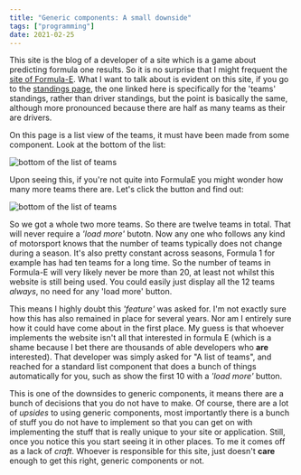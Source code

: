 ```yaml
---
title: "Generic components: A small downside"
tags: ["programming"]
date: 2021-02-25
---
```


This site is the blog of a developer of a site which is a game about predicting formula one results. So it is no surprise that I might frequent the [site of Formula-E](https://www.fiaformulae.com/). What I want to talk about is evident on this site, if you go to the [standings page](https://www.fiaformulae.com/en/results/standings/driver?championship=2022020), the one linked here is specifically for the 'teams' standings, rather than driver standings, but the point is basically the same, although more pronounced because there are half as many teams as their are drivers.

On this page is a list view of the teams, it must have been made from some component. Look at the bottom of the list:

![bottom of the list of teams](/img/formulaE-teams-load-more.png)


Upon seeing this, if you're not quite into FormulaE you might wonder how many more teams there are. Let's click the button and find out:

![bottom of the list of teams](/img/formulaE-teams-two-more-teams.png)

So we got a whole two more teams. So there are twelve teams in total. That will never require a *'load more'* butotn.  Now any one who follows any kind of motorsport knows that the number of teams typically does not change during a season. It's also pretty constant across seasons, Formula 1 for example has had ten teams for a long time. So the number of teams in Formula-E will very likely never be more than 20, at least not whilst this website is still being used. You could easily just display all the 12 teams *always*, no need for any 'load more' button.

This means I highly doubt this *'feature'* was asked for. I'm not exactly sure how this has also remained in place for several years. Nor am I entirely sure how it could have come about in the first place. My guess is that whoever implements the website isn't all that interested in formula E (which is a shame because I bet there are thousands of able developers who **are** interested). That developer was simply asked for "A list of teams", and reached for a standard list component that does a bunch of things automatically for you, such as show the first 10 with a *'load more'* button.

This is one of the downsides to generic components, it means there are a bunch of decisions that you do not have to make. Of course, there are a lot of *upsides* to using generic components, most importantly there is a bunch of stuff you do not have to implement so that you can get on with implementing the stuff that is really unique to your site or application. Still, once you notice this you start seeing it in other places. To me it comes off as a lack of *craft*. Whoever is responsible for this site, just doesn't **care** enough to get this right, generic components or not.
